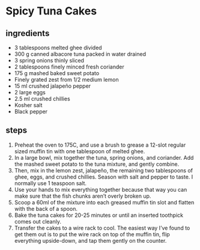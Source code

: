 # Spicy Tuna Cakes

## ingredients

- 3 tablespoons melted ghee divided
- 300 g canned albacore tuna packed in water drained
- 3 spring onions thinly sliced
- 2 tablespoons finely minced fresh coriander
- 175 g mashed baked sweet potato
- Finely grated zest from 1/2 medium lemon
- 15 ml crushed jalapeño pepper
- 2 large eggs
- 2.5 ml crushed chillies
- Kosher salt
- Black pepper

## steps

1. Preheat the oven to 175C, and use a brush to grease a 12-slot regular sized muffin tin with one tablespoon of melted ghee.
2. In a large bowl, mix together the tuna, spring onions, and coriander. Add the mashed sweet potato to the tuna mixture, and gently combine.
3. Then, mix in the lemon zest, jalapeño, the remaining two tablespoons of ghee, eggs, and crushed chillies. Season with salt and pepper to taste. I normally use 1 teaspoon salt.
4. Use your hands to mix everything together because that way you can make sure that the fish chunks aren’t overly broken up.
5. Scoop a 60ml of the mixture into each greased muffin tin slot and flatten with the back of a spoon.
6. Bake the tuna cakes for 20-25 minutes or until an inserted toothpick comes out cleanly.
7. Transfer the cakes to a wire rack to cool. The easiest way I’ve found to get them out is to put the wire rack on top of the muffin tin, flip everything upside-down, and tap them gently on the counter.
